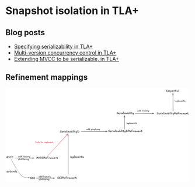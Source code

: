 # Snapshot isolation in TLA+

## Blog posts

* [Specifying serializability in TLA+][1]
* [Multi-version concurrency control in TLA+][2]
* [Extending MVCC to be serializable, in TLA+][3]


[1]: https://surfingcomplexity.blog/2024/10/28/serializability-and-tla/
[2]: https://surfingcomplexity.blog/2024/10/31/multi-version-concurrency-control-in-tla
[3]: https://surfingcomplexity.blog/2024/11/03/extending-mvcc-to-be-serializable-in-tla/


## Refinement mappings

![img](refinement.png)

